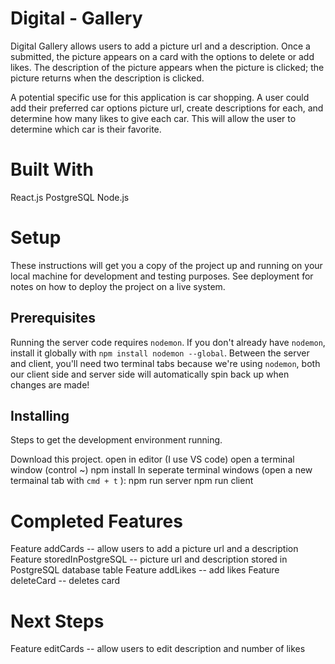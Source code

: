 # Digital - Gallery

Digital Gallery allows users to add a picture url and a description. Once a submitted, the picture appears on a card with the options to delete or add likes. The description of the picture appears when the picture is clicked; the picture returns when the description is clicked. 

A potential specific use for this application is car shopping. A user could add their preferred car options picture url, create descriptions for each, and determine how many likes to give each car. This will allow the user to determine which car is their favorite.

# Built With
React.js
PostgreSQL
Node.js

# Setup
These instructions will get you a copy of the project up and running on your local machine for development and testing purposes. See deployment for notes on how to deploy the project on a live system.

## Prerequisites

Running the server code requires `nodemon`. If you don't already have `nodemon`, install it globally with `npm install nodemon --global`. 
Between the server and client, you'll need two terminal tabs because we're using `nodemon`, both our client side and server side will automatically spin back up when changes are made!

## Installing
Steps to get the development environment running.

Download this project.
open in editor (I use VS code)
open a terminal window (control ~)
npm install
In seperate terminal windows (open a new termainal tab with `cmd + t` ):
    npm run server
    npm run client

# Completed Features
Feature addCards -- allow users to add a picture url and a description
Feature storedInPostgreSQL -- picture url and description stored in PostgreSQL database table
Feature addLikes -- add likes 
Feature deleteCard -- deletes card 

# Next Steps
Feature editCards -- allow users to edit description and number of likes






